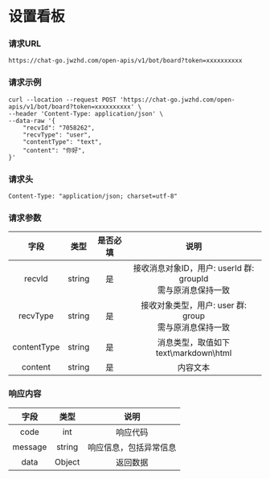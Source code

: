 # 设置看板

### 请求URL

`https://chat-go.jwzhd.com/open-apis/v1/bot/board?token=xxxxxxxxxx`

### 请求示例

```
curl --location --request POST 'https://chat-go.jwzhd.com/open-apis/v1/bot/board?token=xxxxxxxxxx' \
--header 'Content-Type: application/json' \
--data-raw '{
    "recvId": "7058262",
    "recvType": "user",
    "contentType": "text",
    "content": "你好",
}'
```

### 请求头

`Content-Type: "application/json; charset=utf-8"`

### 请求参数

|     字段      |   类型   | 是否必填 |                       说明                        |
|:-----------:|:------:|:----:|:-----------------------------------------------:|
|   recvId    | string |  是   | 接收消息对象ID，用户: userId 群: groupId <br /> 需与原消息保持一致 |
|  recvType   | string |  是   |    接收对象类型，用户: user 群: group <br /> 需与原消息保持一致    |
| contentType | string |  是   |       消息类型，取值如下<br />text\\markdown\\html       |
|   content   | string |  是   |                      内容文本                       |

### 响应内容

|   字段    |   类型   |     说明      | 
|:-------:|:------:|:-----------:| 
|  code   |  int   |    响应代码     | 
| message | string | 响应信息，包括异常信息 | 
|  data   | Object |    返回数据     | 